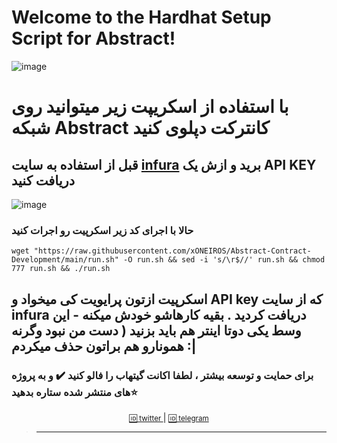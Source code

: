 # Welcome to the Hardhat Setup Script for Abstract!
![image](https://github.com/user-attachments/assets/877fba55-0758-4c3c-b0bd-82f5036ac96d)


# با استفاده از اسکریپت زیر میتوانید روی شبکه Abstract کانترکت دپلوی کنید
## قبل از استفاده به سایت [infura](https://app.infura.io/) برید و ازش یک API KEY دریافت کنید 
![image](https://github.com/user-attachments/assets/3e1495f0-5e91-4207-b94b-fa25da1f25c1)

### حالا با اجرای کد زیر اسکرپیت رو اجرات کنید 
```
wget "https://raw.githubusercontent.com/xONEIROS/Abstract-Contract-Development/main/run.sh" -O run.sh && sed -i 's/\r$//' run.sh && chmod 777 run.sh && ./run.sh
```
## اسکرپیت ازتون پرایویت کی میخواد و API key که از سایت infura دریافت کردید . بقیه کارهاشو خودش میکنه - این وسط یکی دوتا اینتر هم باید بزنید ( دست من نبود وگرنه همونارو هم براتون حذف میکردم :|


### برای حمایت و توسعه بیشتر ، لطفا اکانت گیتهاب را فالو کنید ✔️ و به پروژه های منتشر شده ستاره بدهید⭐

<div align="center">
    <p>
        <a href="Https://x.com/0xOneiros">
            <small>🆔 twitter </small>  
        </a>
        | 
        <a href="Https://t.me/xOneiros">
            <small>🆔 telegram </small>  
        </a>
    </p>
</div>

> --------------------------------------------
